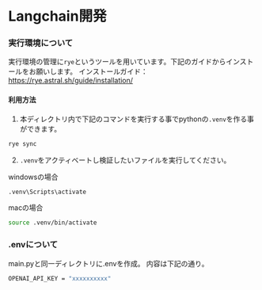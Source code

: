 # Langchain開発
### 実行環境について
実行環境の管理に`rye`というツールを用いています。下記のガイドからインストールをお願いします。
インストールガイド：https://rye.astral.sh/guide/installation/

#### 利用方法
1. 本ディレクトリ内で下記のコマンドを実行する事でpythonの`.venv`を作る事ができます。
```bash
rye sync
```
2. `.venv`をアクティベートし検証したいファイルを実行してください。

windowsの場合
```bash
.venv\Scripts\activate
```
macの場合
```bash
source .venv/bin/activate
```

### .envについて
main.pyと同一ディレクトリに.envを作成。
内容は下記の通り。

```bash
OPENAI_API_KEY = "xxxxxxxxxx"
```